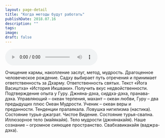 ```yaml
---
layout: page-detail
title: "Когда методы будут работать"
publishDate: 2018.07.16
description: ""
tags:
image:
draft: false
---
```


<audio title="2018.07.16 - Когда методы будут работать.mp3" src="https://filer-api.advayta.org/v1.0/public/files/75276" controls=""></audio>

 Очищение кармы, накопление заслуг, метод, мудрость. Драгоценное человеческое рождение. Садху выбирает путь отречения и принимает ответственность за Дхарму. Ответственность святых. Текст «Йога Васиштха» «История Икшваки». Получить вкус недвойственности. Подтверждение опыта у Гуру. Джняна-дэха, сиддха-дэха, пранава-дэха. Управляющий – океан терпения, махант – океан любви, Гуру – два предыдущих плюс Океан Мудрости. Ученик – океан веры и преданности. Тенденции пралаякала. Ловушка нигилизма (настика). Состояние турья-джаграт. Чистое Видение. Состояние турья-свапна. Иллюзорное тело (майякайя). Тело мудрости (джнянакайя). Наше сознание – огромное сияющее пространство. Свабхавикакайя (ваджра-дэха). 

  

